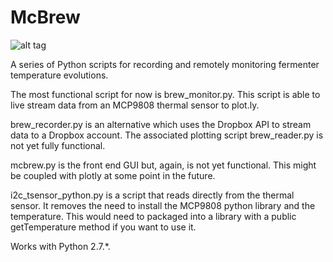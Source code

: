 # McBrew
![alt tag](https://github.com/adm78/McBrew/blob/master/UI/GUIresources/ferm_plus_therm_med.png)

A series of Python scripts for recording and remotely monitoring fermenter temperature evolutions. 

The most functional script for now is brew_monitor.py. This script is able to live stream data from an MCP9808 thermal sensor to plot.ly. 

brew_recorder.py is an alternative which uses the Dropbox API to stream data to a Dropbox account. The associated plotting script brew_reader.py is not yet fully functional. 

mcbrew.py is the front end GUI but, again, is not yet functional. This might be coupled with plotly at some point in the future. 

i2c_tsensor_python.py is a script that reads directly from the thermal sensor. It removes the need to install the MCP9808 python library and the temperature. This would need to packaged into a library with a public getTemperature method if you want to use it.

Works with Python 2.7.*. 

